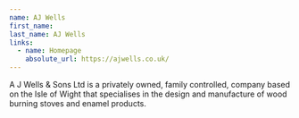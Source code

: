 ```yaml
---
name: AJ Wells
first_name: 
last_name: AJ Wells
links:
  - name: Homepage
    absolute_url: https://ajwells.co.uk/
---
```


A J Wells & Sons Ltd is a privately owned, family controlled,  company based on the Isle of Wight that specialises in the design and manufacture of wood burning stoves and enamel products.
